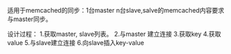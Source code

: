 适用于memcached的同步：1台master n台slave,salve的memcached内容要求与master同步。

设计过程：
1.获取master, slave列表。
2.与master 建立连接
3.获取key
4.获取value
5.与slave建立连接
6.向slave插入key-value

